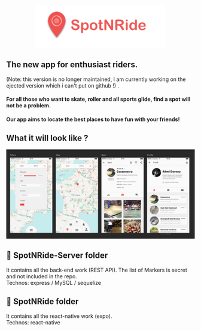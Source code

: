 <p align="center">
<img src="/references/logo.png" width='350px' >
</p>


## The new app for enthusiast riders.
(Note: this version is no longer maintained, I am currently working on the ejected version which i can't put on github !) .  

#### For all those who want to skate, roller and all sports glide, find a spot will not be a problem.
#### Our app aims to locate the best places to have fun with your friends!    

## What it will look like ?

![Scrennshot](/references/Screenshot.jpg)

## 🔎 SpotNRide-Server folder   

It contains all the back-end work (REST API). The list of Markers is secret and not included in the repo.   
Technos: express / MySQL / sequelize

## 📱 SpotNRide folder   

It contains all the react-native work (expo).   
Technos: react-native
